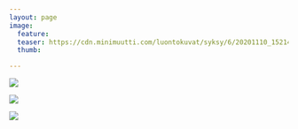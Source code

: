 ```yaml
---
layout: page
image:
  feature:
  teaser: https://cdn.minimuutti.com/luontokuvat/syksy/6/20201110_152144-245px.jpg
  thumb:

---
```


![](https://cdn.minimuutti.com/luontokuvat/syksy/6/20201110_152127-800px.jpg)

![](https://cdn.minimuutti.com/luontokuvat/syksy/6/20201110_152148-800px.jpg)

![](https://cdn.minimuutti.com/luontokuvat/syksy/6/20201110_152144-800px.jpg)
